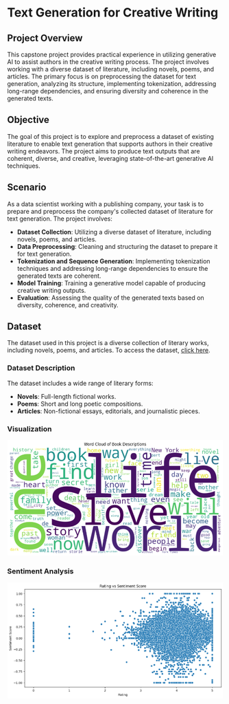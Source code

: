 # Text Generation for Creative Writing

## Project Overview

This capstone project provides practical experience in utilizing generative AI to assist authors in the creative writing process. The project involves working with a diverse dataset of literature, including novels, poems, and articles. The primary focus is on preprocessing the dataset for text generation, analyzing its structure, implementing tokenization, addressing long-range dependencies, and ensuring diversity and coherence in the generated texts.

## Objective

The goal of this project is to explore and preprocess a dataset of existing literature to enable text generation that supports authors in their creative writing endeavors. The project aims to produce text outputs that are coherent, diverse, and creative, leveraging state-of-the-art generative AI techniques.

## Scenario

As a data scientist working with a publishing company, your task is to prepare and preprocess the company's collected dataset of literature for text generation. The project involves:

- **Dataset Collection**: Utilizing a diverse dataset of literature, including novels, poems, and articles.
- **Data Preprocessing**: Cleaning and structuring the dataset to prepare it for text generation.
- **Tokenization and Sequence Generation**: Implementing tokenization techniques and addressing long-range dependencies to ensure the generated texts are coherent.
- **Model Training**: Training a generative model capable of producing creative writing outputs.
- **Evaluation**: Assessing the quality of the generated texts based on diversity, coherence, and creativity.

## Dataset

The dataset used in this project is a diverse collection of literary works, including novels, poems, and articles. To access the dataset, [click here](<https://www.kaggle.com/datasets/thedevastator/comprehensive-literary-greats-dataset>).

### Dataset Description

The dataset includes a wide range of literary forms:
- **Novels**: Full-length fictional works.
- **Poems**: Short and long poetic compositions.
- **Articles**: Non-fictional essays, editorials, and journalistic pieces.

### Visualization
![Dashboard Screenshot](img1.png)

### Sentiment Analysis
![Dashboard Screenshot](img2.png)


